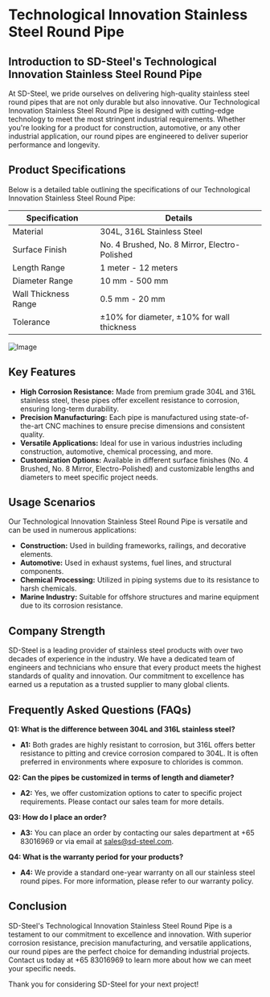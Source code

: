 # Technological Innovation Stainless Steel Round Pipe

## Introduction to SD-Steel's Technological Innovation Stainless Steel Round Pipe

At SD-Steel, we pride ourselves on delivering high-quality stainless steel round pipes that are not only durable but also innovative. Our Technological Innovation Stainless Steel Round Pipe is designed with cutting-edge technology to meet the most stringent industrial requirements. Whether you're looking for a product for construction, automotive, or any other industrial application, our round pipes are engineered to deliver superior performance and longevity.

## Product Specifications

Below is a detailed table outlining the specifications of our Technological Innovation Stainless Steel Round Pipe:

| Specification | Details |
|---------------|---------|
| Material      | 304L, 316L Stainless Steel |
| Surface Finish| No. 4 Brushed, No. 8 Mirror, Electro-Polished |
| Length Range | 1 meter - 12 meters |
| Diameter Range | 10 mm - 500 mm |
| Wall Thickness Range | 0.5 mm - 20 mm |
| Tolerance | ±10% for diameter, ±10% for wall thickness |

![Image](https://github.com/user-attachments/assets/2567258e-e124-4816-932d-1809bd27ef0b)

## Key Features

- **High Corrosion Resistance:** Made from premium grade 304L and 316L stainless steel, these pipes offer excellent resistance to corrosion, ensuring long-term durability.
- **Precision Manufacturing:** Each pipe is manufactured using state-of-the-art CNC machines to ensure precise dimensions and consistent quality.
- **Versatile Applications:** Ideal for use in various industries including construction, automotive, chemical processing, and more.
- **Customization Options:** Available in different surface finishes (No. 4 Brushed, No. 8 Mirror, Electro-Polished) and customizable lengths and diameters to meet specific project needs.

## Usage Scenarios

Our Technological Innovation Stainless Steel Round Pipe is versatile and can be used in numerous applications:
- **Construction:** Used in building frameworks, railings, and decorative elements.
- **Automotive:** Used in exhaust systems, fuel lines, and structural components.
- **Chemical Processing:** Utilized in piping systems due to its resistance to harsh chemicals.
- **Marine Industry:** Suitable for offshore structures and marine equipment due to its corrosion resistance.

## Company Strength

SD-Steel is a leading provider of stainless steel products with over two decades of experience in the industry. We have a dedicated team of engineers and technicians who ensure that every product meets the highest standards of quality and innovation. Our commitment to excellence has earned us a reputation as a trusted supplier to many global clients.

## Frequently Asked Questions (FAQs)

**Q1: What is the difference between 304L and 316L stainless steel?**
- **A1:** Both grades are highly resistant to corrosion, but 316L offers better resistance to pitting and crevice corrosion compared to 304L. It is often preferred in environments where exposure to chlorides is common.

**Q2: Can the pipes be customized in terms of length and diameter?**
- **A2:** Yes, we offer customization options to cater to specific project requirements. Please contact our sales team for more details.

**Q3: How do I place an order?**
- **A3:** You can place an order by contacting our sales department at +65 83016969 or via email at sales@sd-steel.com.

**Q4: What is the warranty period for your products?**
- **A4:** We provide a standard one-year warranty on all our stainless steel round pipes. For more information, please refer to our warranty policy.

## Conclusion

SD-Steel's Technological Innovation Stainless Steel Round Pipe is a testament to our commitment to excellence and innovation. With superior corrosion resistance, precision manufacturing, and versatile applications, our round pipes are the perfect choice for demanding industrial projects. Contact us today at +65 83016969 to learn more about how we can meet your specific needs.

Thank you for considering SD-Steel for your next project!
